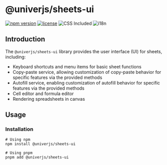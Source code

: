 # @univerjs/sheets-ui

[![npm version](https://img.shields.io/npm/v/@univerjs/sheets-ui)](https://npmjs.org/package/@univerjs/sheets-ui)
[![license](https://img.shields.io/npm/l/@univerjs/sheets-ui)](https://img.shields.io/npm/l/@univerjs/sheets-ui)
![CSS Included](https://img.shields.io/badge/CSS_Included-blue?logo=CSS3)
![i18n](https://img.shields.io/badge/zh--CN%20%7C%20en--US-cornflowerblue?label=i18n)

## Introduction

The `@univerjs/sheets-ui` library provides the user interface (UI) for sheets, including:

* Keyboard shortcuts and menu items for basic sheet functions
* Copy-paste service, allowing customization of copy-paste behavior for specific features via the provided methods
* Autofill service, enabling customization of autofill behavior for specific features via the provided methods
* Cell editor and formula editor
* Rendering spreadsheets in canvas

## Usage

### Installation

```shell
# Using npm
npm install @univerjs/sheets-ui

# Using pnpm
pnpm add @univerjs/sheets-ui
```
